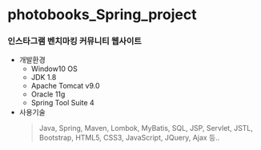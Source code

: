 # photobooks_Spring_project
### 인스타그램 벤치마킹 커뮤니티 웹사이트
* 개발환경
  - Window10 OS
  - JDK 1.8
  - Apache Tomcat v9.0
  - Oracle 11g
  - Spring Tool Suite 4
* 사용기술
  > Java, Spring, Maven, Lombok, MyBatis, SQL, JSP, Servlet, JSTL, Bootstrap, HTML5, CSS3, JavaScript, JQuery, Ajax 등..
